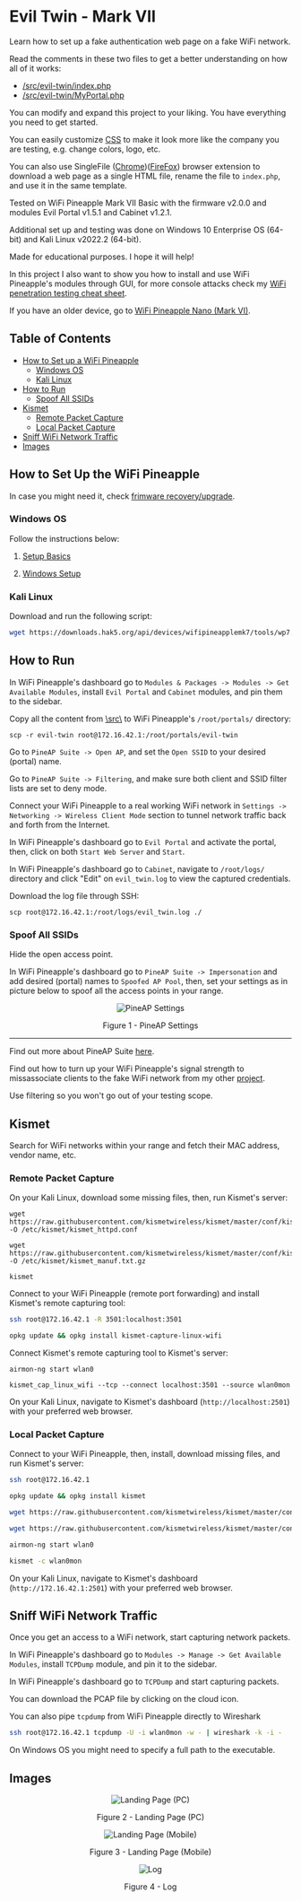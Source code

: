 # Evil Twin - Mark VII

Learn how to set up a fake authentication web page on a fake WiFi network.

Read the comments in these two files to get a better understanding on how all of it works:

* [/src/evil-twin/index.php](https://github.com/m1ddl3w4r3/evil-twin/blob/master/src/evil-twin/index.php)
* [/src/evil-twin/MyPortal.php](https://github.com/m1ddl3w4r3/evil-twin/blob/master/src/evil-twin/MyPortal.php)

You can modify and expand this project to your liking. You have everything you need to get started.

You can easily customize [CSS](https://github.com/m1ddl3w4r3/evil-twin/blob/master/src/evil-twin/css/main.css) to make it look more like the company you are testing, e.g. change colors, logo, etc.

You can also use SingleFile ([Chrome](https://chrome.google.com/webstore/detail/singlefile/mpiodijhokgodhhofbcjdecpffjipkle))([FireFox](https://addons.mozilla.org/hr/firefox/addon/single-file)) browser extension to download a web page as a single HTML file, rename the file to `index.php`, and use it in the same template.

Tested on WiFi Pineapple Mark VII Basic with the firmware v2.0.0 and modules Evil Portal v1.5.1 and Cabinet v1.2.1.

Additional set up and testing was done on Windows 10 Enterprise OS (64-bit) and Kali Linux v2022.2 (64-bit).

Made for educational purposes. I hope it will help!

In this project I also want to show you how to install and use WiFi Pineapple's modules through GUI, for more console attacks check my [WiFi penetration testing cheat sheet](https://github.com/m1ddl3w4r3/wifi-penetration-testing-cheat-sheet).

If you have an older device, go to [WiFi Pineapple Nano \(Mark VI\)](https://github.com/m1ddl3w4r3/evil-twin/blob/master/mark_vi).

## Table of Contents

* [How to Set up a WiFi Pineapple](#how-to-set-up-a-wifi-pineapple)
	* [Windows OS](#windows-os)
	* [Kali Linux](#kali-linux)
* [How to Run](#how-to-run)
	* [Spoof All SSIDs](#spoof-all-ssids)
* [Kismet](#kismet)
	* [Remote Packet Capture](#remote-packet-capture)
	* [Local Packet Capture](#local-packet-capture)
* [Sniff WiFi Network Traffic](#sniff-wifi-network-traffic)
* [Images](#images)

## How to Set Up the WiFi Pineapple

In case you might need it, check [frimware recovery/upgrade](https://downloads.hak5.org/pineapple).

### Windows OS

Follow the instructions below:

1. [Setup Basics](https://docs.hak5.org/wifi-pineapple/setup/setting-up-your-wifi-pineapple)

2. [Windows Setup](https://docs.hak5.org/wifi-pineapple/setup/connecting-to-the-wifi-pineapple-on-windows)

### Kali Linux

Download and run the following script:

```bash
wget https://downloads.hak5.org/api/devices/wifipineapplemk7/tools/wp7.sh/1.0/linux -O wp7.sh && mv wp7.sh /usr/bin/wp7 && chmod +x /usr/bin/wp7 && wp7
```

## How to Run

In WiFi Pineapple's dashboard go to `Modules & Packages -> Modules -> Get Available Modules`, install `Evil Portal` and `Cabinet` modules, and pin them to the sidebar.

Copy all the content from [\\src\\](https://github.com/m1ddl3w4r3/evil-twin/tree/master/src) to WiFi Pineapple's `/root/portals/` directory:

```fundamental
scp -r evil-twin root@172.16.42.1:/root/portals/evil-twin
```

Go to `PineAP Suite -> Open AP`, and set the `Open SSID` to your desired (portal) name.

Go to `PineAP Suite -> Filtering`, and make sure both client and SSID filter lists are set to deny mode.

Connect your WiFi Pineapple to a real working WiFi network in `Settings -> Networking -> Wireless Client Mode` section to tunnel network traffic back and forth from the Internet.

In WiFi Pineapple's dashboard go to `Evil Portal` and activate the portal, then, click on both `Start Web Server` and `Start`.

In WiFi Pineapple's dashboard go to `Cabinet`, navigate to `/root/logs/` directory and click "Edit" on `evil_twin.log` to view the captured credentials.

Download the log file through SSH:

```fundamental
scp root@172.16.42.1:/root/logs/evil_twin.log ./
```

### Spoof All SSIDs

Hide the open access point.

In WiFi Pineapple's dashboard go to `PineAP Suite -> Impersonation` and add desired (portal) names to `Spoofed AP Pool`, then, set your settings as in picture below to spoof all the access points in your range.

<p align="center"><img src="https://github.com/m1ddl3w4r3/evil-twin/img/settings.jpg" alt="PineAP Settings"></p>

<p align="center">Figure 1 - PineAP Settings</p>

---

Find out more about PineAP Suite [here](https://docs.hak5.org/wifi-pineapple/ui-overview/pineap).

Find out how to turn up your WiFi Pineapple's signal strength to missassociate clients to the fake WiFi network from my other [project](https://github.com/m1ddl3w4r3/wifi-penetration-testing-cheat-sheet#1-configuration).

Use filtering so you won't go out of your testing scope.

## Kismet

Search for WiFi networks within your range and fetch their MAC address, vendor name, etc.

### Remote Packet Capture

On your Kali Linux, download some missing files, then, run Kismet's server:

```fundamental
wget https://raw.githubusercontent.com/kismetwireless/kismet/master/conf/kismet_httpd.conf -O /etc/kismet/kismet_httpd.conf

wget https://raw.githubusercontent.com/kismetwireless/kismet/master/conf/kismet_manuf.txt.gz -O /etc/kismet/kismet_manuf.txt.gz

kismet
```

Connect to your WiFi Pineapple (remote port forwarding) and install Kismet's remote capturing tool:

```bash
ssh root@172.16.42.1 -R 3501:localhost:3501

opkg update && opkg install kismet-capture-linux-wifi
```

Connect Kismet's remote capturing tool to Kismet's server:

```fundamental
airmon-ng start wlan0

kismet_cap_linux_wifi --tcp --connect localhost:3501 --source wlan0mon
```

On your Kali Linux, navigate to Kismet's dashboard (`http://localhost:2501`) with your preferred web browser.

### Local Packet Capture

Connect to your WiFi Pineapple, then, install, download missing files, and run Kismet's server:

```bash
ssh root@172.16.42.1

opkg update && opkg install kismet

wget https://raw.githubusercontent.com/kismetwireless/kismet/master/conf/kismet_httpd.conf -O /etc/kismet/kismet_httpd.conf

wget https://raw.githubusercontent.com/kismetwireless/kismet/master/conf/kismet_manuf.txt.gz -O /etc/kismet/kismet_manuf.txt.gz

airmon-ng start wlan0

kismet -c wlan0mon
```

On your Kali Linux, navigate to Kismet's dashboard (`http://172.16.42.1:2501`) with your preferred web browser.

## Sniff WiFi Network Traffic

Once you get an access to a WiFi network, start capturing network packets.

In WiFi Pineapple's dashboard go to `Modules -> Manage -> Get Available Modules`, install `TCPDump` module, and pin it to the sidebar.

In WiFi Pineapple's dashboard go to `TCPDump` and start capturing packets.

You can download the PCAP file by clicking on the cloud icon.

You can also pipe `tcpdump` from WiFi Pineapple directly to Wireshark

```bash
ssh root@172.16.42.1 tcpdump -U -i wlan0mon -w - | wireshark -k -i -
```

On Windows OS you might need to specify a full path to the executable.

## Images

<p align="center"><img src="https://github.com/m1ddl3w4r3/evil-twin/img/landing_page_pc.jpg" alt="Landing Page (PC)"></p>

<p align="center">Figure 2 - Landing Page (PC)</p>

<p align="center"><img src="https://github.com/m1ddl3w4r3/evil-twin/img/landing_page_mobile.jpg" alt="Landing Page (Mobile)"></p>

<p align="center">Figure 3 - Landing Page (Mobile)</p>

<p align="center"><img src="https://github.com/m1ddl3w4r3/evil-twin/img/log.jpg" alt="Log"></p>

<p align="center">Figure 4 - Log</p>

